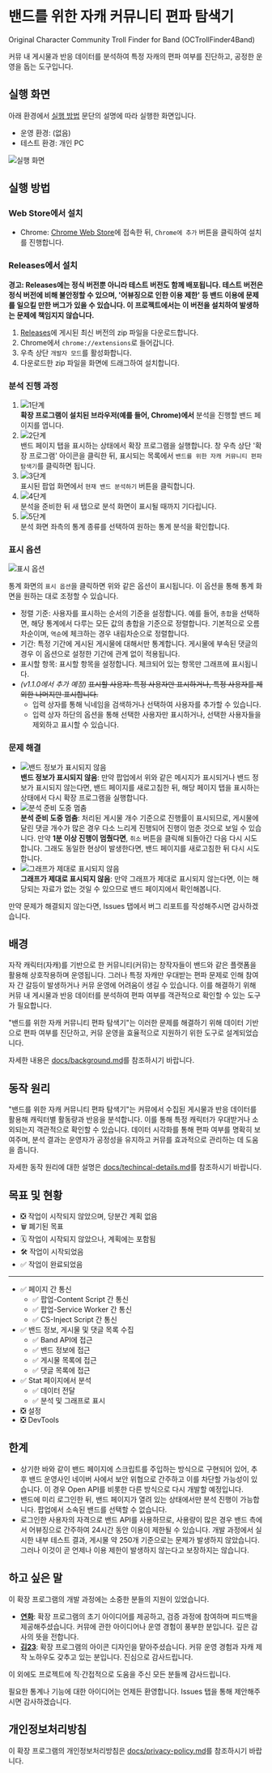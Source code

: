 # 밴드를 위한 자캐 커뮤니티 편파 탐색기

Original Character Community Troll Finder for Band (OCTrollFinder4Band)

커뮤 내 게시물과 반응 데이터를 분석하여 특정 자캐의 편파 여부를 진단하고, 공정한 운영을 돕는 도구입니다.

## 실행 화면

아래 환경에서 [실행 방법](#실행-방법) 문단의 설명에 따라 실행한 화면입니다.

-   운영 환경: (없음)
-   테스트 환경: 개인 PC

![실행 화면](./docs/images/3rd-step.png)

<!--유튜브의 경우: [![실행 화면](http://img.youtube.com/vi/YI3J6hzET9w/0.jpg)](https://youtu.be/YI3J6hzET9w)-->

## 실행 방법

### Web Store에서 설치

-   Chrome: [Chrome Web Store](https://chromewebstore.google.com/detail/djkoblkifcbolejdhilafnnhblnbibid)에 접속한 뒤, `Chrome에 추가` 버튼을 클릭하여 설치를 진행합니다.
<!-- - Firefox: [Firefox Add-ons]()에 접속한 뒤, `Firefox에 추가` 버튼을 클릭하여 설치를 진행합니다. -->

### Releases에서 설치

**경고: Releases에는 정식 버전뿐 아니라 테스트 버전도 함께 배포됩니다. 테스트 버전은 정식 버전에 비해 불안정할 수 있으며, '어뷰징으로 인한 이용 제한' 등 밴드 이용에 문제를 일으킬 만한 버그가 있을 수 있습니다. 이 프로젝트에서는 이 버전을 설치하여 발생하는 문제에 책임지지 않습니다.**

1. [Releases](https://github.com/Quirax/OCTrollFinder4Band/releases)에 게시된 최신 버전의 zip 파일을 다운로드합니다.
2. Chrome에서 `chrome://extensions`로 들어갑니다.
3. 우측 상단 `개발자 모드`를 활성화합니다.
4. 다운로드한 zip 파일을 화면에 드래그하여 설치합니다.

### 분석 진행 과정

1. ![1단계](./docs/images/1st-step.png)<br>**확장 프로그램이 설치된 브라우저(예를 들어, Chrome)에서** 분석을 진행할 밴드 페이지를 엽니다.
2. ![2단계](./docs/images/2nd-step.png)<br>밴드 페이지 탭을 표시하는 상태에서 확장 프로그램을 실행합니다. 창 우측 상단 '확장 프로그램' 아이콘을 클릭한 뒤, 표시되는 목록에서 `밴드를 위한 자캐 커뮤니티 편파 탐색기`를 클릭하면 됩니다.
3. ![3단계](./docs/images/3rd-step.png)<br>표시된 팝업 화면에서 `현재 밴드 분석하기` 버튼을 클릭합니다.
4. ![4단계](./docs/images/4th-step.png)<br>분석을 준비한 뒤 새 탭으로 분석 화면이 표시될 때까지 기다립니다.
5. ![5단계](./docs/images/5th-step.png)<br>분석 화면 좌측의 통계 종류를 선택하여 원하는 통계 분석을 확인합니다.

### 표시 옵션

![표시 옵션](./docs/images/view-options.png)

통계 화면의 `표시 옵션`을 클릭하면 위와 같은 옵션이 표시됩니다. 이 옵션을 통해 통계 화면을 원하는 대로 조정할 수 있습니다.

-   정렬 기준: 사용자를 표시하는 순서의 기준을 설정합니다. 예를 들어, `총합`을 선택하면, 해당 통계에서 다루는 모든 값의 총합을 기준으로 정렬합니다. 기본적으로 오름차순이며, `역순`에 체크하는 경우 내림차순으로 정렬합니다.
-   기간: 특정 기간에 게시된 게시물에 대해서만 통계합니다. 게시물에 부속된 댓글의 경우 이 옵션으로 설정한 기간에 관계 없이 적용됩니다.
-   표시할 항목: 표시할 항목을 설정합니다. 체크되어 있는 항목만 그래프에 표시됩니다.
-   _(v1.1.0에서 추가 예정)_ ~~표시할 사용자: 특정 사용자만 표시하거나, 특정 사용자를 제외한 나머지만 표시합니다.~~
    -   입력 상자를 통해 닉네임을 검색하거나 선택하여 사용자를 추가할 수 있습니다.
    -   입력 상자 하단의 옵션을 통해 선택한 사용자만 표시하거나, 선택한 사용자들을 제외하고 표시할 수 있습니다.

### 문제 해결

-   ![밴드 정보가 표시되지 않음](./docs/images/band-info-unavailable.png)<br>**밴드 정보가 표시되지 않음**: 만약 팝업에서 위와 같은 메시지가 표시되거나 밴드 정보가 표시되지 않는다면, 밴드 페이지를 새로고침한 뒤, 해당 페이지 탭을 표시하는 상태에서 다시 확장 프로그램을 실행합니다.
-   ![분석 준비 도중 멈춤](./docs/images/4th-step.png)<br>**분석 준비 도중 멈춤**: 처리된 게시물 개수 기준으로 진행률이 표시되므로, 게시물에 달린 댓글 개수가 많은 경우 다소 느리게 진행되어 진행이 멈춘 것으로 보일 수 있습니다. 만약 **1분 이상 진행이 멈췄다면**, `취소` 버튼을 클릭해 되돌아간 다음 다시 시도합니다. 그래도 동일한 현상이 발생한다면, 밴드 페이지를 새로고침한 뒤 다시 시도합니다.
-   ![그래프가 제대로 표시되지 않음](./docs/images/graph-glitch.png)<br>**그래프가 제대로 표시되지 않음**: 만약 그래프가 제대로 표시되지 않는다면, 이는 해당되는 자료가 없는 것일 수 있으므로 밴드 페이지에서 확인해봅니다.

만약 문제가 해결되지 않는다면, Issues 탭에서 버그 리포트를 작성해주시면 감사하겠습니다.

## 배경

자작 캐릭터(자캐)를 기반으로 한 커뮤니티(커뮤)는 창작자들이 밴드와 같은 플랫폼을 활용해 상호작용하며 운영됩니다. 그러나 특정 자캐만 우대받는 편파 문제로 인해 참여자 간 갈등이 발생하거나 커뮤 운영에 어려움이 생길 수 있습니다. 이를 해결하기 위해 커뮤 내 게시물과 반응 데이터를 분석하여 편파 여부를 객관적으로 확인할 수 있는 도구가 필요합니다.

"밴드를 위한 자캐 커뮤니티 편파 탐색기"는 이러한 문제를 해결하기 위해 데이터 기반으로 편파 여부를 진단하고, 커뮤 운영을 효율적으로 지원하기 위한 도구로 설계되었습니다.

자세한 내용은 [docs/background.md](./docs/background.md)를 참조하시기 바랍니다.

## 동작 원리

"밴드를 위한 자캐 커뮤니티 편파 탐색기"는 커뮤에서 수집된 게시물과 반응 데이터를 활용해 캐릭터별 활동량과 반응을 분석합니다. 이를 통해 특정 캐릭터가 우대받거나 소외되는지 객관적으로 확인할 수 있습니다. 데이터 시각화를 통해 편파 여부를 명확히 보여주며, 분석 결과는 운영자가 공정성을 유지하고 커뮤를 효과적으로 관리하는 데 도움을 줍니다.

자세한 동작 원리에 대한 설명은 [docs/techincal-details.md](./docs/technical-details.md)를 참조하시기 바랍니다.

## 목표 및 현황

-   ❎️ 작업이 시작되지 않았으며, 당분간 계획 없음
-   🗑 폐기된 목표
-   🗓 작업이 시작되지 않았으나, 계획에는 포함됨
-   🛠 작업이 시작되었음
-   ✅️ 작업이 완료되었음

---

-   ✅️ 페이지 간 통신
    -   ✅️ 팝업-Content Script 간 통신
    -   ✅️ 팝업-Service Worker 간 통신
    -   ✅️ CS-Inject Script 간 통신
-   ✅️ 밴드 정보, 게시물 및 댓글 목록 수집
    -   ✅️ Band API에 접근
    -   ✅️ 밴드 정보에 접근
    -   ✅️ 게시물 목록에 접근
    -   ✅️ 댓글 목록에 접근
-   ✅️ Stat 페이지에서 분석
    -   ✅️ 데이터 전달
    -   ✅️ 분석 및 그래프로 표시
-   ❎️ 설정
-   ❎️ DevTools

## 한계

-   상기한 바와 같이 밴드 페이지에 스크립트를 주입하는 방식으로 구현되어 있어, 추후 밴드 운영사인 네이버 사에서 보안 위협으로 간주하고 이를 차단할 가능성이 있습니다. 이 경우 Open API를 비롯한 다른 방식으로 다시 개발할 예정입니다.
-   밴드에 미리 로그인한 뒤, 밴드 페이지가 열려 있는 상태에서만 분석 진행이 가능합니다. 팝업에서 소속된 밴드를 선택할 수 없습니다.
-   로그인한 사용자의 자격으로 밴드 API를 사용하므로, 사용량이 많은 경우 밴드 측에서 어뷰징으로 간주하여 24시간 동안 이용이 제한될 수 있습니다. 개발 과정에서 실시한 내부 테스트 결과, 게시물 약 250개 기준으로는 문제가 발생하지 않았습니다. 그러나 이것이 곧 언제나 이용 제한이 발생하지 않는다고 보장하지는 않습니다.

## 하고 싶은 말

이 확장 프로그램의 개발 과정에는 소중한 분들의 지원이 있었습니다.

-   **[연화](https://x.com/F0r_commu_)**: 확장 프로그램의 초기 아이디어를 제공하고, 검증 과정에 참여하며 피드백을 제공해주셨습니다. 커뮤에 관한 아이디어나 운영 경험이 풍부한 분입니다. 깊은 감사의 뜻을 전합니다.
-   **[김23](https://bsky.app/profile/kimesam.bsky.social)**: 확장 프로그램의 아이콘 디자인을 맡아주셨습니다. 커뮤 운영 경험과 자캐 제작 노하우도 갖추고 있는 분입니다. 진심으로 감사드립니다.

이 외에도 프로젝트에 직&middot;간접적으로 도움을 주신 모든 분들께 감사드립니다.

필요한 통계나 기능에 대한 아이디어는 언제든 환영합니다. Issues 탭을 통해 제안해주시면 감사하겠습니다.

## 개인정보처리방침

이 확장 프로그램의 개인정보처리방침은 [docs/privacy-policy.md](./docs/privacy-policy.md)를 참조하시기 바랍니다.
